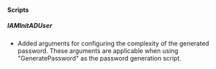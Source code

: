 
#### Scripts
##### IAMInitADUser
- Added arguments for configuring the complexity of the generated password. These arguments are applicable when using "GeneratePassword" as the password generation script.

